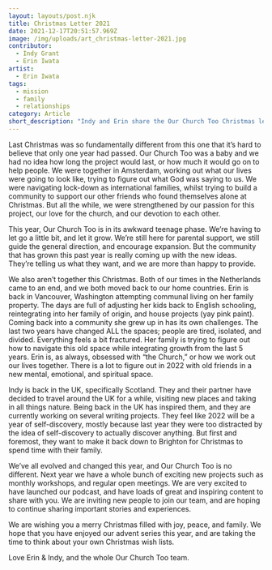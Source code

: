 ```yaml
---
layout: layouts/post.njk
title: Christmas Letter 2021
date: 2021-12-17T20:51:57.969Z
image: /img/uploads/art_christmas-letter-2021.jpg
contributor:
  - Indy Grant
  - Erin Iwata
artist:
  - Erin Iwata
tags:
  - mission
  - family
  - relationships
category: Article
short_description: "Indy and Erin share the Our Church Too Christmas letter from them to you. "
---
```

Last Christmas was so fundamentally different from this one that it’s hard to believe that only one year had passed. Our Church Too was a baby and we had no idea how long the project would last, or how much it would go on to help people. We were together in Amsterdam, working out what our lives were going to look like, trying to figure out what God was saying to us. We were navigating lock-down as international families, whilst trying to build a community to support our other friends who found themselves alone at Christmas. But all the while, we were strengthened by our passion for this project, our love for the church, and our devotion to each other. 

This year, Our Church Too is in its awkward teenage phase. We’re having to let go a little bit, and let it grow. We’re still here for parental support, we still guide the general direction, and encourage expansion. But the community that has grown this past year is really coming up with the new ideas. They’re telling us what they want, and we are more than happy to provide. 

We also aren’t together this Christmas. Both of our times in the Netherlands came to an end, and we both moved back to our home countries. Erin is back in Vancouver, Washington attempting communal living on her family property. The days are full of adjusting her kids back to English schooling, reintegrating into her family of origin, and house projects (yay pink paint). Coming back into a community she grew up in has its own challenges. The last two years have changed ALL the spaces; people are tired, isolated, and divided. Everything feels a bit fractured. Her family is trying to figure out how to navigate this old space while integrating growth from the last 5 years. Erin is, as always, obsessed with “the Church,” or how we work out our lives together. There is a lot to figure out in 2022 with old friends in a new mental, emotional, and spiritual space. 

Indy is back in the UK, specifically Scotland. They and their partner have decided to travel around the UK for a while, visiting new places and taking in all things nature. Being back in the UK has inspired them, and they are currently working on several writing projects. They feel like 2022 will be a year of self-discovery, mostly because last year they were too distracted by the idea of self-discovery to actually discover anything. But first and foremost, they want to make it back down to Brighton for Christmas to spend time with their family. 

We’ve all evolved and changed this year, and Our Church Too is no different. Next year we have a whole bunch of exciting new projects such as monthly workshops, and regular open meetings. We are very excited to have launched our podcast, and have loads of great and inspiring content to share with you. We are inviting new people to join our team, and are hoping to continue sharing important stories and experiences. 

We are wishing you a merry Christmas filled with joy, peace, and family. We hope that you have enjoyed our advent series this year, and are taking the time to think about your own Christmas wish lists. 

Love Erin & Indy, and the whole Our Church Too team.